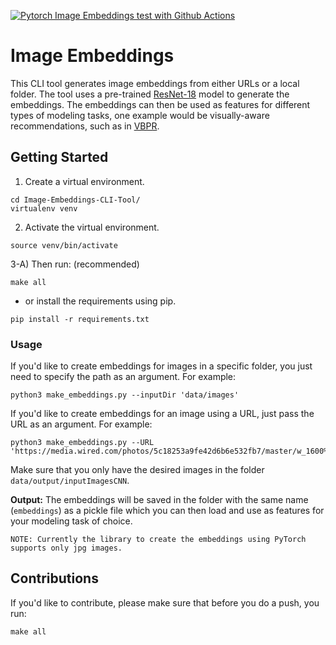[![Pytorch Image Embeddings test with Github Actions](https://github.com/omartinez182/Image-Embeddings-CLI-Tool/actions/workflows/main.yml/badge.svg?branch=main)](https://github.com/omartinez182/Image-Embeddings-CLI-Tool/actions/workflows/main.yml)

# Image Embeddings
 
This CLI tool generates image embeddings from either URLs or a local folder. The tool uses a pre-trained [ResNet-18](https://pytorch.org/hub/pytorch_vision_resnet/) model to generate the embeddings. The embeddings can then be used as features for different types of modeling tasks, one example would be visually-aware recommendations, such as in [VBPR](https://arxiv.org/pdf/1510.01784.pdf).


## Getting Started


1) Create a virtual environment.

```
cd Image-Embeddings-CLI-Tool/
virtualenv venv
```

2) Activate the virtual environment.

```
source venv/bin/activate
```

3-A) Then run: (recommended)

```
make all
```

- or install the requirements using pip.

```
pip install -r requirements.txt
```

### Usage

If you'd like to create embeddings for images in a specific folder, you just need to specify the path as an argument. For example:

```
python3 make_embeddings.py --inputDir 'data/images'
```

If you'd like to create embeddings for an image using a URL, just pass the URL as an argument. For example:

```
python3 make_embeddings.py --URL 'https://media.wired.com/photos/5c18253a9fe42d6b6e532fb7/master/w_1600%2Cc_limit/%2520hornless%2520heritage_nikita%2520teryoshin_1.jpg'
```

Make sure that you only have the desired images in the folder ```data/output/inputImagesCNN```. 

**Output:** The embeddings will be saved in the folder with the same name (```embeddings```) as a pickle file which you can then load and use as features for your modeling task of choice.

```NOTE: Currently the library to create the embeddings using PyTorch supports only jpg images.```


## Contributions

If you'd like to contribute, please make sure that before you do a push, you run:

```make all```